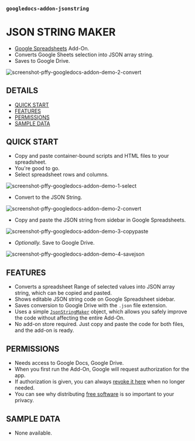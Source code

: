 ### `googledocs-addon-jsonstring`


# JSON STRING MAKER
  + [Google Spreadsheets](http://www.google.com/sheets/about/) Add-On.
  + Converts Google Sheets selection into JSON array string.
  + Saves to Google Drive.

![screenshot-pffy-googledocs-addon-demo-2-convert](https://cloud.githubusercontent.com/assets/7258373/3638853/6e6eddb8-1064-11e4-87bf-d679e16cbd3d.png)


## DETAILS
  + [QUICK START](#quick-start)
  + [FEATURES](#features)
  + [PERMISSIONS](#permissions)
  + [SAMPLE DATA](#sample-data)

## QUICK START
  + Copy and paste container-bound scripts and HTML files to your spreadsheet.
  + You're good to go.
  + Select spreadsheet rows and columns.

![screenshot-pffy-googledocs-addon-demo-1-select](https://cloud.githubusercontent.com/assets/7258373/3638848/3af1e110-1064-11e4-884c-44e0ad429c1f.png)

  + Convert to the JSON String.

![screenshot-pffy-googledocs-addon-demo-2-convert](https://cloud.githubusercontent.com/assets/7258373/3638853/6e6eddb8-1064-11e4-87bf-d679e16cbd3d.png)

  + Copy and paste the JSON string from sidebar in Google Spreadsheets.

![screenshot-pffy-googledocs-addon-demo-3-copypaste](https://cloud.githubusercontent.com/assets/7258373/3638851/6b8432ba-1064-11e4-86da-4bff72ab16b0.png)

  + *Optionally.* Save to Google Drive.

![screenshot-pffy-googledocs-addon-demo-4-savejson](https://cloud.githubusercontent.com/assets/7258373/3638849/66a16236-1064-11e4-8372-2f8dc93239d0.png)


## FEATURES
  + Converts a spreadsheet Range of selected values into JSON array string,
    which can be copied and pasted.
  + Shows editable JSON string code on Google Spreadsheet sidebar.
  + Saves conversion to Google Drive with the `.json` file extension.
  + Uses a simple [`JsonStringMaker`](https://github.com/pffy/googlescript-jsonstring) object,
    which allows you safely improve the code without affecting the entire Add-On.
  + No add-on store required. Just copy and paste the code for both files, and the add-on is ready.

## PERMISSIONS
  + Needs access to Google Docs, Google Drive.
  + When you first run the Add-On, Google will request authorization for the app.
  + If authorization is given,
  you can always [revoke it here](https://security.google.com/settings/security/permissions) when
  no longer needed.
  + You can see why distributing [free software](https://www.gnu.org/philosophy/free-sw.html)
   is so important to your privacy.

## SAMPLE DATA
  + None available.
